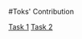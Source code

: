 #Toks' Contribution

[Task 1](https://github.com/zuri-training/price_compare_team_23/issues/5)
[Task 2](https://github.com/zuri-training/price_compare_team_23/issues/32)